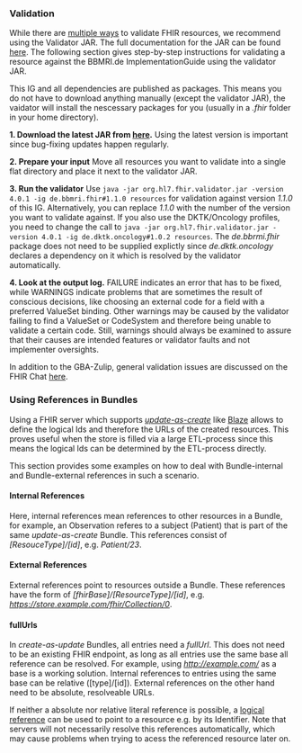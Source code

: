 ### Validation

While there are [multiple ways](https://www.hl7.org/fhir/validation.html) to validate FHIR resources, we recommend using the Validator JAR. The full documentation for the JAR can be found [here](https://confluence.hl7.org/display/FHIR/Using+the+FHIR+Validator). The following section gives step-by-step instructions for validating a resource against the BBMRI.de ImplementationGuide using the validator JAR.

This IG and all dependencies are published as packages. This means you do not have to download anything manually (except the validator JAR), the vaidator will install the nescessary packages for you (usually in a *.fhir* folder in your home directory).

**1. Download the latest JAR from [here](https://storage.googleapis.com/ig-build/org.hl7.fhir.validator.jar).** Using the latest version is important since bug-fixing updates happen regularly.

**2. Prepare your input** Move all resources you want to validate into a single flat directory and place it next to the validator JAR.

**3. Run the validator** Use `java -jar org.hl7.fhir.validator.jar -version 4.0.1 -ig de.bbmri.fhir#1.1.0 resources` for validation against version *1.1.0* of this IG. Alternatively, you can replace *1.1.0* with the number of the version you want to validate against. If you also use the DKTK/Oncology profiles, you need to change the call to `java -jar org.hl7.fhir.validator.jar -version 4.0.1 -ig de.dktk.oncology#1.0.2 resources`. The *de.bbrmi.fhir* package does not need to be supplied explictly since *de.dktk.oncology* declares a dependency on it which is resolved by the validator automatically.

**4. Look at the output log.** FAILURE indicates an error that has to be fixed, while WARNINGS indicate problems that are sometimes the result of conscious decisions, like choosing an external code for a field with a preferred ValueSet binding. Other warnings may be caused by the validator failing to find a ValueSet or CodeSystem and therefore being unable to validate a certain code. Still, warnings should always be examined to assure that their causes are intended features or validator faults and not implementer oversights.

In addition to the GBA-Zulip, general validation issues are discussed on the FHIR Chat [here](https://chat.fhir.org/#narrow/stream/179177-conformance).

### Using References in Bundles

Using a FHIR server which supports *[update-as-create](https://www.hl7.org/fhir/http.html#upsert)* like [Blaze](https://github.com/life-research/blaze) allows to define the logical Ids and therefore the URLs of the created resources.
This proves useful when the store is filled via a large ETL-process since this means the logical Ids can be determined by the ETL-process directly.

This section provides some examples on how to deal with Bundle-internal and Bundle-external references in such a scenario.

#### Internal References

Here, internal references mean references to other resources in a Bundle, for example, an Observation referes to a subject (Patient) that is part of the same *update-as-create* Bundle. This references consist of *[ResouceType]/[id]*, e.g. *Patient/23*.

#### External References

External references point to resources outside a Bundle. These references have the form of *[fhirBase]/[ResourceType]/[id]*, e.g. *https://store.example.com/fhir/Collection/0*.

#### fullUrls

In *create-as-update* Bundles, all entries need a *fullUrl*. This does not need to be an existing FHIR endpoint, as long as all entries use the same base all reference can be resolved. 
For example, using *http://example.com/* as a base is a working solution. Internal references to entries using the same base can be relative ([type]/[id]).
External references on the other hand need to be absolute, resolveable URLs.

If neither a absolute nor relative literal reference is possible, a [logical reference](https://www.hl7.org/fhir/references.html#logical) can be used to point to a resource e.g. by its Identifier. Note that servers will not necessarily resolve this references automatically, which may cause problems when trying to acess the referenced resource later on. 